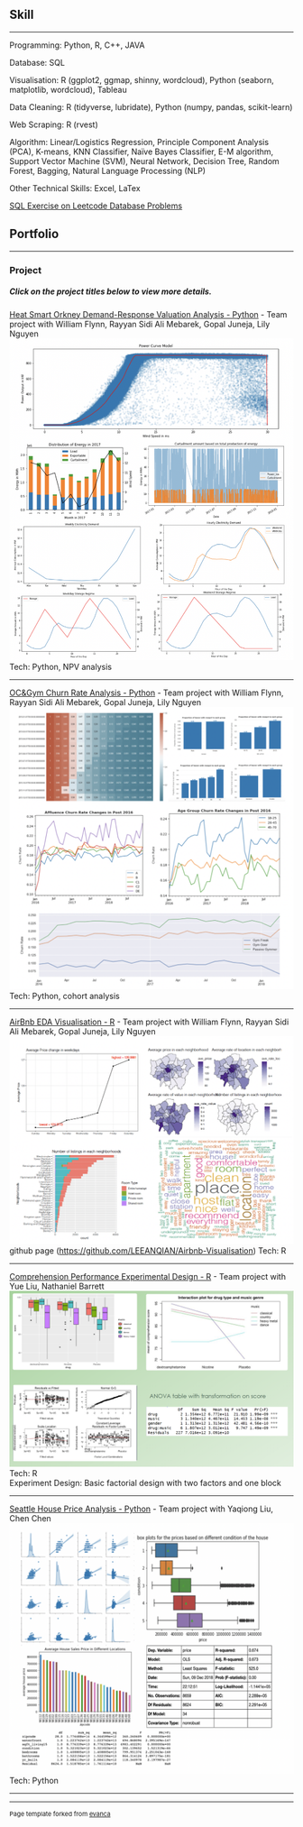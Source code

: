 ## Skill

---

  Programming: Python, R, C++, JAVA
  <br>
  
  Database: SQL
  <br>
  
  Visualisation: R (ggplot2, ggmap, shinny, wordcloud), Python (seaborn, matplotlib, wordcloud), Tableau
  <br>
  
  Data Cleaning: R (tidyverse, lubridate), Python (numpy, pandas, scikit-learn)
  <br>
  
  Web Scraping: R (rvest)
  <br>
  
  Algorithm: Linear/Logistics Regression, Principle Component Analysis (PCA), K-means, KNN Classifier, Naïve Bayes Classifier, E-M algorithm, Support Vector Machine (SVM), Neural Network, Decision Tree, Random Forest, Bagging, Natural Language Processing (NLP)
  <br>
  
  Other Technical Skills: Excel, LaTex
  <br>
  
[SQL Exercise on Leetcode Database Problems](https://github.com/LEEANQIAN/leetcode-practice-SQL)


## Portfolio

---

### Project 
##### Click on the project titles below to view more details.

[Heat Smart Orkney Demand-Response Valuation Analysis - Python](/pdf/HSO-Presentation.pdf) - Team project with William Flynn, Rayyan Sidi Ali Mebarek, Gopal Juneja, Lily Nguyen
<img src="images/HSO-preview.png?raw=true"/>
Tech: Python, NPV analysis

---
[OC&Gym Churn Rate Analysis - Python](/pdf/OC&Gym-Presentation.pdf) - Team project with William Flynn, Rayyan Sidi Ali Mebarek, Gopal Juneja, Lily Nguyen
<img src="images/occ_gym.png?raw=true"/>
Tech: Python, cohort analysis

---
[AirBnb EDA Visualisation - R](/pdf/Airbnb_Vis.pdf) - Team project with William Flynn, Rayyan Sidi Ali Mebarek, Gopal Juneja, Lily Nguyen
<img src="images/airbnb_eda2.png?raw=true"/>
github page (https://github.com/LEEANQIAN/Airbnb-Visualisation)
Tech: R

---
[Comprehension Performance Experimental Design - R](/pdf/Stats101B_Presentation.pdf) - Team project with Yue Liu, Nathaniel Barrett
<img src="images/experiment_design.png?raw=true"/>
Tech: R
<br>
Experiment Design: Basic factorial design with two factors and one block

---
[Seattle House Price Analysis - Python](https://github.com/LEEANQIAN/STATS-131-group-project) - Team project with Yaqiong Liu, Chen Chen
<img src="images/seattle_house.png?raw=true"/>
Tech: Python

---



---
<p style="font-size:11px">Page template forked from <a href="https://github.com/evanca/quick-portfolio">evanca</a></p>
<!-- Remove above link if you don't want to attibute -->
